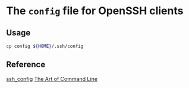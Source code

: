 # The `config` file for OpenSSH clients

## Usage

```bash
cp config ${HOME}/.ssh/config
```

## Reference

[ssh_config](https://linux.die.net/man/5/ssh_config)
[The Art of Command Line](https://github.com/jlevy/the-art-of-command-line)

